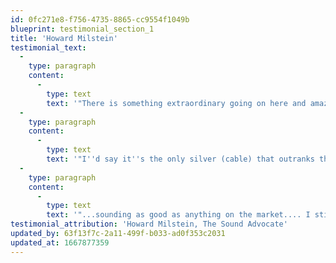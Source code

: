 ```yaml
---
id: 0fc271e8-f756-4735-8865-cc9554f1049b
blueprint: testimonial_section_1
title: 'Howard Milstein'
testimonial_text:
  -
    type: paragraph
    content:
      -
        type: text
        text: '"There is something extraordinary going on here and amazingly beautiful... Could it be magic?"'
  -
    type: paragraph
    content:
      -
        type: text
        text: '"I''d say it''s the only silver (cable) that outranks the most expensive all-copper I have ever heard!"'
  -
    type: paragraph
    content:
      -
        type: text
        text: '"...sounding as good as anything on the market.... I still can''t believe it is so.... Your pricing for the gauge that I have (AgPur12, $6k 2.5M) is quite amazing compared to other high end companies! It is perfect with a smooth ambient effect and much detail and huge soundstaging. Nothing ever SHOUTS AT YOU...they are that musical!!"'
testimonial_attribution: 'Howard Milstein, The Sound Advocate'
updated_by: 63f13f7c-2a11-499f-b033-ad0f353c2031
updated_at: 1667877359
---
```

